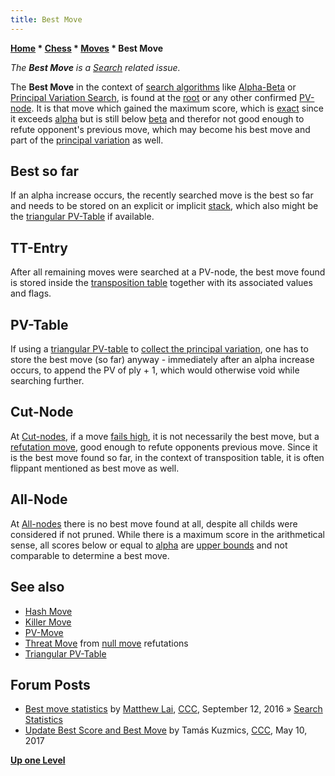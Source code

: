 ```yaml
---
title: Best Move
---
```

**[Home](Home "Home") * [Chess](Chess "Chess") * [Moves](Moves "Moves") * Best Move**

*The **Best Move** is a [Search](Search "Search") related issue.*

The **Best Move** in the context of [search algorithms](Search "Search") like [Alpha-Beta](Alpha-Beta "Alpha-Beta") or [Principal Variation Search](Principal_Variation_Search "Principal Variation Search"), is found at the [root](Root "Root") or any other confirmed [PV-node](Node_Types#pv-node "Node Types"). It is that move which gained the maximum score, which is [exact](Exact_Score "Exact Score") since it exceeds [alpha](Alpha "Alpha") but is still below [beta](Beta "Beta") and therefor not good enough to refute opponent's previous move, which may become his best move and part of the [principal variation](Principal_Variation "Principal Variation") as well.

## Best so far

If an alpha increase occurs, the recently searched move is the best so far and needs to be stored on an explicit or implicit [stack](Stack "Stack"), which also might be the [triangular PV-Table](Triangular_PV-Table "Triangular PV-Table") if available.

## TT-Entry

After all remaining moves were searched at a PV-node, the best move found is stored inside the [transposition table](Transposition_Table "Transposition Table") together with its associated values and flags.

## PV-Table

If using a [triangular PV-table](Triangular_PV-Table "Triangular PV-Table") to [collect the principal variation](Principal_Variation#CollectionDuringSearch "Principal Variation"), one has to store the best move (so far) anyway - immediately after an alpha increase occurs, to append the PV of ply + 1, which would otherwise void while searching further.

## Cut-Node

At [Cut-nodes](Node_Types#cut-nodes "Node Types"), if a move [fails high](Fail-High "Fail-High"), it is not necessarily the best move, but a [refutation move](Refutation_Move "Refutation Move"), good enough to refute opponents previous move. Since it is the best move found so far, in the context of transposition table, it is often flippant mentioned as best move as well.

## All-Node

At [All-nodes](Node_Types#all-nodes "Node Types") there is no best move found at all, despite all childs were considered if not pruned. While there is a maximum score in the arithmetical sense, all scores below or equal to [alpha](Alpha "Alpha") are [upper bounds](Upper_Bound "Upper Bound") and not comparable to determine a best move.

## See also

- [Hash Move](Hash_Move "Hash Move")
- [Killer Move](Killer_Move "Killer Move")
- [PV-Move](PV-Move "PV-Move")
- [Threat Move](Threat_Move "Threat Move") from [null move](Null_Move_Pruning "Null Move Pruning") refutations
- [Triangular PV-Table](Triangular_PV-Table "Triangular PV-Table")

## Forum Posts

- [Best move statistics](http://www.talkchess.com/forum/viewtopic.php?t=61401) by [Matthew Lai](Matthew_Lai "Matthew Lai"), [CCC](CCC "CCC"), September 12, 2016 » [Search Statistics](Search_Statistics "Search Statistics")
- [Update Best Score and Best Move](http://www.talkchess.com/forum/viewtopic.php?t=63948) by Tamás Kuzmics, [CCC](CCC "CCC"), May 10, 2017

**[Up one Level](Moves "Moves")**

